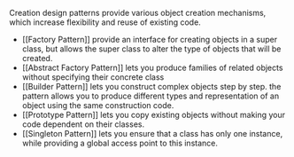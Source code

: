 Creation design patterns provide various object creation mechanisms, which increase flexibility and reuse of existing code.

- [[Factory Pattern]] provide an interface for creating objects in a super class, but allows the super class to alter the type of objects that will be created.
- [[Abstract Factory Pattern]] lets you produce families of related objects without specifying their concrete class
- [[Builder Pattern]] lets you construct complex objects step by step. the pattern allows you to produce different types and representation of an object using the same construction code.
- [[Prototype Pattern]] lets you copy existing objects without making your code dependent on their classes.
- [[Singleton Pattern]] lets you ensure that a class has only one instance, while providing a global access point to this instance.


